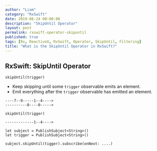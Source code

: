 ```yaml
---
author: "Liam"
category: "RxSwift"
date: 2019-06-24 00:00:08
description: "SkipUntil Operator"
layout: post
permalink: rxswift-operator-skipuntil
published: true
tags: [Rx, ReactiveX, RxSwift, Operator, SkipUntil, Filtering]
title: "What is the SkipUntil Operator in RxSwift?"
---
```


## RxSwift: SkipUntil Operator

`skipUntil(trigger)`

- Keep skipping until some `trigger` observable emits an element.
- Emit everything after the `trigger` observable has emitted an element.

```
----7--9-----1--4---->
----------0----0----->

skipUntil(trigger)

-------------1--4---->
```

```
let subject = PublishSubject<String>()
let trigger = PublishSubject<String>()

subject.skipUntil(tigger).subscribe(onNext: ....)
```
